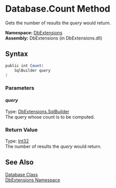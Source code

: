 Database.Count Method
=====================
Gets the number of results the *query* would return.

**Namespace:** [DbExtensions][1]  
**Assembly:** DbExtensions (in DbExtensions.dll)

Syntax
------

```csharp
public int Count(
	SqlBuilder query
)
```

### Parameters

#### *query*
Type: [DbExtensions.SqlBuilder][2]  
The query whose count is to be computed.

### Return Value
Type: [Int32][3]  
The number of results the *query* would return.

See Also
--------
[Database Class][4]  
[DbExtensions Namespace][1]  

[1]: ../README.md
[2]: ../SqlBuilder/README.md
[3]: http://msdn.microsoft.com/en-us/library/td2s409d
[4]: README.md